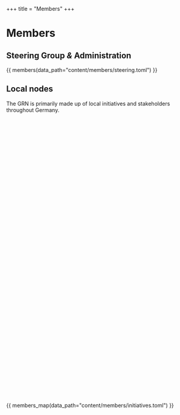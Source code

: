 +++
title = "Members"
+++

# Members

## Steering Group *&* Administration

<div class="mx-lg-negative my-4">
  {{ members(data_path="content/members/steering.toml") }}
</div>

## Local nodes

The GRN is primarily made up of local initiatives and stakeholders throughout Germany.

<link rel="stylesheet" href="https://unpkg.com/leaflet@1.7.1/dist/leaflet.css" integrity="sha512-xodZBNTC5n17Xt2atTPuE1HxjVMSvLVW9ocqUKLsCC5CXdbqCmblAshOMAS6/keqq/sMZMZ19scR4PsZChSR7A==" crossorigin=""/>
<script src="https://unpkg.com/leaflet@1.7.1/dist/leaflet.js" integrity="sha512-XQoYMqMTK8LvdxXYG3nZ448hOEQiglfqkJs1NOQV44cWnUrBc8PkAOcXy20w0vlaXaVUearIOBhiXZ5V3ynxwA==" crossorigin=""></script>

<div id="map" class="mx-lg-negative my-4" style="height: 750px"></div>
{{ members_map(data_path="content/members/initiatives.toml") }}
